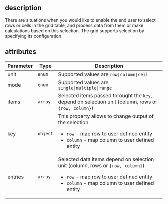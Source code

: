 ## description
There are situations when you would like to enable the end user to select rows or cells in the grid table, and process data from them or make calculations based on this selection. The grid supports selection by specifying its configuration

## attributes
<table class="attributes">
<thead>
	<tr>
		<th>Parameter</th>
		<th>Type</th>
		<th>Description</th>
	</tr>
</thead>
<tbody>
	<tr>
	  <td>unit</td>
	  <td><code>enum</code></td>
	  <td>Supported values are <code>row|column|cell</code>  
	  </td>
	</tr>	
	<tr>
	  <td>mode</td>
	  <td><code>enum</code></td>
	  <td>Supported values are <code>single|multiple|range</code>  
	  </td>
	</tr>
	<tr>
	  <td>items</td>
	  <td><code>array</code></td>
	  <td>Selected items passed throught the <code>key</code>, depend on selection unit (column, rows or <code>{row, column}</code>)  
	  </td>
	</tr>
	<tr>
	  <td>key</td>
	  <td><code>object</code></td>
	  <td>This property allows to change output of the selection
	    <ul>
			 <li><code>row</code> - map row to user defined entity</li>
			 <li><code>column</code> - map column to user defined entity </li>
	    </ul>
	  </td>
	</tr>					
	<tr>
	  <td>entries</td>
	  <td><code>array</code></td>
	  <td>Selected data items depend on selection unit (column, rows or <code>{row, column}</code>)
	    <ul>
			 <li><code>row</code> - map row to user defined entity</li>
			 <li><code>column</code> - map column to user defined entity </li>
	    </ul>
	  </td>
	</tr>					
						
</tbody>
</table>
